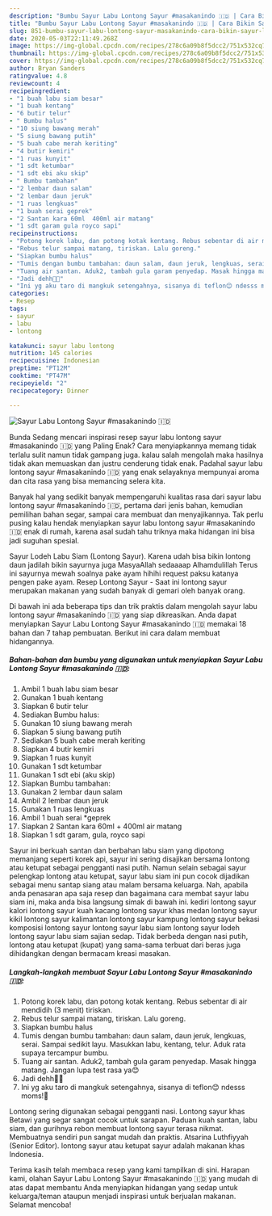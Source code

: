 ```yaml
---
description: "Bumbu Sayur Labu Lontong Sayur #masakanindo 🇮🇩 | Cara Bikin Sayur Labu Lontong Sayur #masakanindo 🇮🇩 Yang Mudah Dan Praktis"
title: "Bumbu Sayur Labu Lontong Sayur #masakanindo 🇮🇩 | Cara Bikin Sayur Labu Lontong Sayur #masakanindo 🇮🇩 Yang Mudah Dan Praktis"
slug: 851-bumbu-sayur-labu-lontong-sayur-masakanindo-cara-bikin-sayur-labu-lontong-sayur-masakanindo-yang-mudah-dan-praktis
date: 2020-05-03T22:11:49.268Z
image: https://img-global.cpcdn.com/recipes/278c6a09b8f5dcc2/751x532cq70/sayur-labu-lontong-sayur-masakanindo-🇮🇩-foto-resep-utama.jpg
thumbnail: https://img-global.cpcdn.com/recipes/278c6a09b8f5dcc2/751x532cq70/sayur-labu-lontong-sayur-masakanindo-🇮🇩-foto-resep-utama.jpg
cover: https://img-global.cpcdn.com/recipes/278c6a09b8f5dcc2/751x532cq70/sayur-labu-lontong-sayur-masakanindo-🇮🇩-foto-resep-utama.jpg
author: Bryan Sanders
ratingvalue: 4.8
reviewcount: 4
recipeingredient:
- "1 buah labu siam besar"
- "1 buah kentang"
- "6 butir telur"
- " Bumbu halus"
- "10 siung bawang merah"
- "5 siung bawang putih"
- "5 buah cabe merah keriting"
- "4 butir kemiri"
- "1 ruas kunyit"
- "1 sdt ketumbar"
- "1 sdt ebi aku skip"
- " Bumbu tambahan"
- "2 lembar daun salam"
- "2 lembar daun jeruk"
- "1 ruas lengkuas"
- "1 buah serai geprek"
- "2 Santan kara 60ml  400ml air matang"
- "1 sdt garam gula royco sapi"
recipeinstructions:
- "Potong korek labu, dan potong kotak kentang. Rebus sebentar di air mendidih (3 menit) tiriskan."
- "Rebus telur sampai matang, tiriskan. Lalu goreng."
- "Siapkan bumbu halus"
- "Tumis dengan bumbu tambahan: daun salam, daun jeruk, lengkuas, serai. Sampai sedikit layu. Masukkan labu, kentang, telur. Aduk rata supaya tercampur bumbu."
- "Tuang air santan. Aduk2, tambah gula garam penyedap. Masak hingga matang. Jangan lupa test rasa ya😊"
- "Jadi dehh💖💖"
- "Ini yg aku taro di mangkuk setengahnya, sisanya di teflon😊 ndesss moms!💖"
categories:
- Resep
tags:
- sayur
- labu
- lontong

katakunci: sayur labu lontong 
nutrition: 145 calories
recipecuisine: Indonesian
preptime: "PT12M"
cooktime: "PT47M"
recipeyield: "2"
recipecategory: Dinner

---
```



![Sayur Labu Lontong Sayur #masakanindo 🇮🇩](https://img-global.cpcdn.com/recipes/278c6a09b8f5dcc2/751x532cq70/sayur-labu-lontong-sayur-masakanindo-🇮🇩-foto-resep-utama.jpg)

Bunda Sedang mencari inspirasi resep sayur labu lontong sayur #masakanindo 🇮🇩 yang Paling Enak? Cara menyiapkannya memang tidak terlalu sulit namun tidak gampang juga. kalau salah mengolah maka hasilnya tidak akan memuaskan dan justru cenderung tidak enak. Padahal sayur labu lontong sayur #masakanindo 🇮🇩 yang enak selayaknya mempunyai aroma dan cita rasa yang bisa memancing selera kita.

Banyak hal yang sedikit banyak mempengaruhi kualitas rasa dari sayur labu lontong sayur #masakanindo 🇮🇩, pertama dari jenis bahan, kemudian pemilihan bahan segar, sampai cara membuat dan menyajikannya. Tak perlu pusing kalau hendak menyiapkan sayur labu lontong sayur #masakanindo 🇮🇩 enak di rumah, karena asal sudah tahu triknya maka hidangan ini bisa jadi suguhan spesial.

Sayur Lodeh Labu Siam (Lontong Sayur). Karena udah bisa bikin lontong daun jadilah bikin sayurnya juga MasyaAllah sedaaaap Alhamdulillah Terus ini sayurnya mewah soalnya pake ayam hihihi request paksu katanya pengen pake ayam. Resep Lontong Sayur - Saat ini lontong sayur merupakan makanan yang sudah banyak di gemari oleh banyak orang.


Di bawah ini ada beberapa tips dan trik praktis dalam mengolah sayur labu lontong sayur #masakanindo 🇮🇩 yang siap dikreasikan. Anda dapat menyiapkan Sayur Labu Lontong Sayur #masakanindo 🇮🇩 memakai 18 bahan dan 7 tahap pembuatan. Berikut ini cara dalam membuat hidangannya.

<!--inarticleads1-->

##### Bahan-bahan dan bumbu yang digunakan untuk menyiapkan Sayur Labu Lontong Sayur #masakanindo 🇮🇩:

1. Ambil 1 buah labu siam besar
1. Gunakan 1 buah kentang
1. Siapkan 6 butir telur
1. Sediakan  Bumbu halus:
1. Gunakan 10 siung bawang merah
1. Siapkan 5 siung bawang putih
1. Sediakan 5 buah cabe merah keriting
1. Siapkan 4 butir kemiri
1. Siapkan 1 ruas kunyit
1. Gunakan 1 sdt ketumbar
1. Gunakan 1 sdt ebi (aku skip)
1. Siapkan  Bumbu tambahan:
1. Gunakan 2 lembar daun salam
1. Ambil 2 lembar daun jeruk
1. Gunakan 1 ruas lengkuas
1. Ambil 1 buah serai *geprek
1. Siapkan 2 Santan kara 60ml + 400ml air matang
1. Siapkan 1 sdt garam, gula, royco sapi


Sayur ini berkuah santan dan berbahan labu siam yang dipotong memanjang seperti korek api, sayur ini sering disajikan bersama lontong atau ketupat sebagai pengganti nasi putih. Namun selain sebagai sayur pelengkap lontong atau ketupat, sayur labu siam ini pun cocok dijadikan sebagai menu santap siang atau malam bersama keluarga. Nah, apabila anda penasaran apa saja resep dan bagaimana cara membat sayur labu siam ini, maka anda bisa langsung simak di bawah ini. kediri lontong sayur kalori lontong sayur kuah kacang lontong sayur khas medan lontong sayur kikil lontong sayur kalimantan lontong sayur kampung lontong sayur bekasi komposisi lontong sayur lontong sayur labu siam lontong sayur lodeh lontong sayur labu siam sajian sedap. Tidak berbeda dengan nasi putih, lontong atau ketupat (kupat) yang sama-sama terbuat dari beras juga dihidangkan dengan bermacam kreasi masakan. 

<!--inarticleads2-->

##### Langkah-langkah membuat Sayur Labu Lontong Sayur #masakanindo 🇮🇩:

1. Potong korek labu, dan potong kotak kentang. Rebus sebentar di air mendidih (3 menit) tiriskan.
1. Rebus telur sampai matang, tiriskan. Lalu goreng.
1. Siapkan bumbu halus
1. Tumis dengan bumbu tambahan: daun salam, daun jeruk, lengkuas, serai. Sampai sedikit layu. Masukkan labu, kentang, telur. Aduk rata supaya tercampur bumbu.
1. Tuang air santan. Aduk2, tambah gula garam penyedap. Masak hingga matang. Jangan lupa test rasa ya😊
1. Jadi dehh💖💖
1. Ini yg aku taro di mangkuk setengahnya, sisanya di teflon😊 ndesss moms!💖


Lontong sering digunakan sebagai pengganti nasi. Lontong sayur khas Betawi yang segar sangat cocok untuk sarapan. Paduan kuah santan, labu siam, dan gurihnya rebon membuat lontong sayur terasa nikmat. Membuatnya sendiri pun sangat mudah dan praktis. Atsarina Luthfiyyah (Senior Editor). lontong sayur atau ketupat sayur adalah makanan khas Indonesia. 

Terima kasih telah membaca resep yang kami tampilkan di sini. Harapan kami, olahan Sayur Labu Lontong Sayur #masakanindo 🇮🇩 yang mudah di atas dapat membantu Anda menyiapkan hidangan yang sedap untuk keluarga/teman ataupun menjadi inspirasi untuk berjualan makanan. Selamat mencoba!
